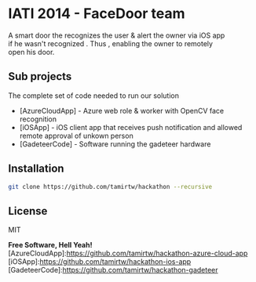 IATI 2014 - FaceDoor team
=========

A smart door the recognizes the user & alert the owner via iOS app   
if he wasn't recognized . Thus , enabling the owner to remotely   
open his door.

Sub projects
-----------

The complete set of code needed to run our solution 

* [AzureCloudApp] - Azure web role & worker with OpenCV face recognition
* [iOSApp] - iOS client app that receives push notification and allowed remote approval of unkown person
* [GadeteerCode] - Software running the gadeteer hardware 
          
Installation
--------------

```sh
git clone https://github.com/tamirtw/hackathon --recursive

```
License
----

MIT


**Free Software, Hell Yeah!**
[AzureCloudApp]:https://github.com/tamirtw/hackathon-azure-cloud-app
[iOSApp]:https://github.com/tamirtw/hackathon-ios-app
[GadeteerCode]:https://github.com/tamirtw/hackathon-gadeteer

    
